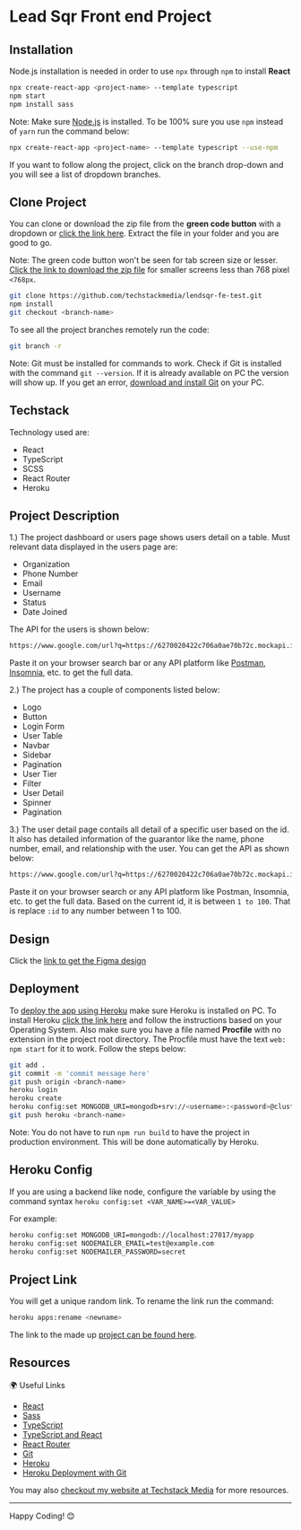 # Lead Sqr Front end Project

## Installation

Node.js installation is needed in order to use `npx` through `npm` to install **React**

```bash
npx create-react-app <project-name> --template typescript
npm start
npm install sass
```

Note: Make sure [Node.js](https://nodejs.org/en/) is installed. To be 100% sure you use `npm` instead of `yarn` run the command below:

```bash
npx create-react-app <project-name> --template typescript --use-npm
```

If you want to follow along the project, click on the branch drop-down and you will see a list of dropdown branches.

## Clone Project

You can clone or download the zip file from the **green code button** with a dropdown or [click the link here](https://github.com/techstackmedia/lendsqr-fe-test/archive/refs/heads/master.zip). Extract the file in your folder and you are good to go.

Note: The green code button won't be seen for tab screen size or lesser. [Click the link to download the zip file](https://github.com/techstackmedia/lendsqr-fe-test/archive/refs/heads/master.zip) for smaller screens less than 768 pixel `<768px`.

```bash
git clone https://github.com/techstackmedia/lendsqr-fe-test.git
npm install
git checkout <branch-name>
```

To see all the project branches remotely run the code:

```bash
git branch -r
```

Note: Git must be installed for commands to work. Check if Git is installed with the command `git --version`. If it is already available on PC the version will show up. If you get an error, [download and install Git](https://git-scm.com/downloads) on your PC.

## Techstack

Technology used are:

- React
- TypeScript
- SCSS
- React Router
- Heroku

## Project Description

1.) The project dashboard or users page shows users detail on a table. Must relevant data displayed in the users page are:

- Organization
- Phone Number
- Email
- Username
- Status
- Date Joined

The API for the users is shown below:

```txt
https://www.google.com/url?q=https://6270020422c706a0ae70b72c.mockapi.io/lendsqr/api/v1/users/
```

Paste it on your browser search bar or any API platform like [Postman](https://www.postman.com/), [Insomnia](https://insomnia.rest/), etc. to get the full data.

2.) The project has a couple of components listed below:

- Logo
- Button
- Login Form
- User Table
- Navbar
- Sidebar
- Pagination
- User Tier
- Filter
- User Detail
- Spinner
- Pagination

3.) The user detail page contails all detail of a specific user based on the id. It also has detailed information of the guarantor like the name, phone number, email, and relationship with the user. You can get the API as shown below:

 ```txt
https://www.google.com/url?q=https://6270020422c706a0ae70b72c.mockapi.io/lendsqr/api/v1/users/:id
```

Paste it on your browser search or any API platform like Postman, Insomnia, etc. to get the full data.
Based on the current id, it is between `1 to 100`. That is replace `:id` to any number between 1 to 100.

## Design

Click the [link to get the Figma design](https://www.google.com/url?q=https://www.figma.com/file/ZKILoCoIoy1IESdBpq3GNC/Frontend&sa=D&source=editors&ust=1673861562837685&usg=AOvVaw13_5gDNbAIEaae_KDWvVyu)

## Deployment

To [deploy the app using Heroku](https://www.heroku.com/nodejs) make sure Heroku is installed on PC. To install Heroku [click the link here](https://devcenter.heroku.com/articles/heroku-cli) and follow the instructions based on your Operating System. Also make sure you have a file named **Procfile** with no extension in the project root directory. The Procfile must have the text `web: npm start` for it to work. Follow the steps below:

```bash
git add .
git commit -m 'commit message here'
git push origin <branch-name>
heroku login
heroku create
heroku config:set MONGODB_URI=mongodb+srv://<username>:<password>@cluster0.m0ghjqa.mongodb.net/?retryWrites=true&w=majority
git push heroku <branch-name>
```

Note: You do not have to run `npm run build` to have the project in production environment. This will be done automatically by Heroku.

## Heroku Config

If you are using a backend like node, configure the variable by using the command syntax `heroku config:set <VAR_NAME>=<VAR_VALUE>`

For example:

```bash
heroku config:set MONGODB_URI=mongodb://localhost:27017/myapp
heroku config:set NODEMAILER_EMAIL=test@example.com
heroku config:set NODEMAILER_PASSWORD=secret
```

## Project Link

You will get a unique random link. To rename the link run the command:

```bash
heroku apps:rename <newname>
```

The link to the made up [project can be found here](https://bello-osagie-lendsqr-fe-test.herokuapp.com/).

## Resources

🌍 Useful Links

- [React](https://beta.reactjs.org/)
- [Sass](http://sass-lang.com/)
- [TypeScript](https://www.typescriptlang.org/)
- [TypeScript and React](https://www.typescriptlang.org/docs/handbook/react.html)
- [React Router](https://reactrouter.com/en/main)
- [Git](https://git-scm.com/)
- [Heroku](https://www.heroku.com)
- [Heroku Deployment with Git](https://devcenter.heroku.com/articles/git)

You may also [checkout my website at Techstack Media](https://techstackmedia.com) for more resources.

---

Happy Coding! 😊
